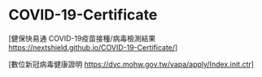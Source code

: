 # COVID-19-Certificate


[健保快易通 COVID-19疫苗接種/病毒檢測結果 https://nextshield.github.io/COVID-19-Certificate/]

[數位新冠病毒健康證明 https://dvc.mohw.gov.tw/vapa/apply/Index.init.ctr]
